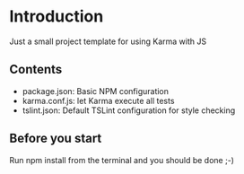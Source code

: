 # Introduction

Just a small project template for using Karma with JS

## Contents

* package.json: Basic NPM configuration
* karma.conf.js: let Karma execute all tests
* tslint.json: Default TSLint configuration for style checking

## Before you start

Run npm install from the terminal and you should be done ;-)